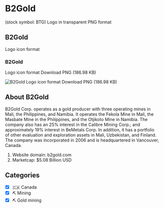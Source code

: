 # B2Gold
 (stock symbol: BTG) Logo in transparent PNG format

## B2Gold
 Logo icon format

### B2Gold
 Logo icon format Download PNG (186.98 KB)

![B2Gold
 Logo icon format Download PNG (186.98 KB)](/img/orig/BTG-be278e18.png)

## About B2Gold


B2Gold Corp. operates as a gold producer with three operating mines in Mali, the Philippines, and Namibia. It operates the Fekola Mine in Mali, the Masbate Mine in the Philippines, and the Otjikoto Mine in Namibia. The company also has an 25% interest in the Calibre Mining Corp.; and approximately 19% interest in BeMetals Corp. In addition, it has a portfolio of other evaluation and exploration assets in Mali, Uzbekistan, and Finland. The company was incorporated in 2006 and is headquartered in Vancouver, Canada.

1. Website domain: b2gold.com
2. Marketcap: $5.08 Billion USD


## Categories
- [x] 🇨🇦 Canada
- [x] ⛏️ Mining
- [x] ⛏️ Gold mining
